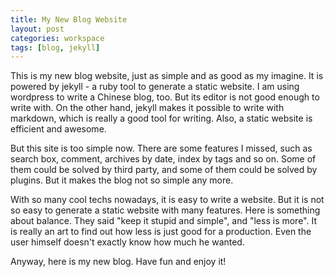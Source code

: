 ```yaml
---
title: My New Blog Website
layout: post
categories: workspace
tags: [blog, jekyll]
---
```


This is my new blog website, just as simple and as good as my imagine. It is powered by jekyll - a ruby tool to generate a static website. I am using wordpress to write a Chinese blog, too. But its editor is not good enough to write with. On the other hand, jekyll makes it possible to write with markdown, which is really a good tool for writing. Also, a static website is efficient and awesome.

But this site is too simple now. There are some features I missed, such as search box, comment, archives by date, index by tags and so on. Some of them could be solved by third party, and some of them could be solved by plugins. But it makes the blog not so simple any more.

With so many cool techs nowadays, it is easy to write a website. But it is not so easy to generate a static website with many features. Here is something about balance. They said "keep it stupid and simple", and "less is more". It is really an art to find out how less is just good for a production. Even the user himself doesn't exactly know how much he wanted.

Anyway, here is my new blog. Have fun and enjoy it!
